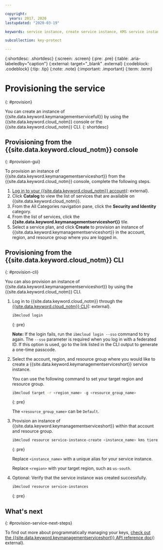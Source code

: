 ```yaml
---

copyright:
  years: 2017, 2020
lastupdated: "2020-03-19"

keywords: service instance, create service instance, KMS service instance, Key Protect service instance

subcollection: key-protect

---
```


{:shortdesc: .shortdesc}
{:screen: .screen}
{:pre: .pre}
{:table: .aria-labeledby="caption"}
{:external: target="_blank" .external}
{:codeblock: .codeblock}
{:tip: .tip}
{:note: .note}
{:important: .important}
{:term: .term}

# Provisioning the service
{: #provision}

You can create an instance of {{site.data.keyword.keymanagementservicefull}} by
using the {{site.data.keyword.cloud_notm}} console or the
{{site.data.keyword.cloud_notm}} CLI.
{: shortdesc}

## Provisioning from the {{site.data.keyword.cloud_notm}} console
{: #provision-gui}

To provision an instance of {{site.data.keyword.keymanagementserviceshort}} from
the {{site.data.keyword.cloud_notm}} console, complete the following steps.

1. [Log in to your {{site.data.keyword.cloud_notm}} account](https://{DomainName}){: external}.
2. Click **Catalog** to view the list of services that are available on {{site.data.keyword.cloud_notm}}.
3. From the All Categories navigation pane, click the **Security and Identity** category.
4. From the list of services, click the **{{site.data.keyword.keymanagementserviceshort}}** tile.
5. Select a service plan, and click **Create** to provision an instance of {{site.data.keyword.keymanagementserviceshort}} in the account, region, and resource group where you are logged in.

## Provisioning from the {{site.data.keyword.cloud_notm}} CLI
{: #provision-cli}

You can also provision an instance of {{site.data.keyword.keymanagementserviceshort}}
by using the {{site.data.keyword.cloud_notm}} CLI.

1. Log in to {{site.data.keyword.cloud_notm}} through the
[{{site.data.keyword.cloud_notm}} CLI](/docs/cli?topic=cli-getting-started){: external}.

    ```sh
    ibmcloud login
    ```
    {: pre}

    **Note:** If the login fails, run the `ibmcloud login --sso` command to try
    again. The `--sso` parameter is required when you log in with a federated ID.
    If this option is used, go to the link listed in the CLI output to generate
    a one-time passcode.

2. Select the account, region, and resource group where you would like to create
a {{site.data.keyword.keymanagementserviceshort}} service instance.

    You can use the following command to set your target region and resource
    group.

    ```sh
    ibmcloud target -r <region_name> -g <resource_group_name>
    ```
    {: pre}

    The `<resource_group_name>` can be `Default`.

3. Provision an instance of {{site.data.keyword.keymanagementserviceshort}}
within that account and resource group.

    ```sh
    ibmcloud resource service-instance-create <instance_name> kms tiered-pricing <region>
    ```
    {: pre}

    Replace `<instance_name>` with a unique alias for your service instance.

    Replace `<region>` with your target region, such as `us-south`.

4. Optional: Verify that the service instance was created successfully.

    ```sh
    ibmcloud resource service-instances
    ```
    {: pre}

## What's next
{: #provision-service-next-steps}

To find out more about programmatically managing your keys,
[check out the {{site.data.keyword.keymanagementserviceshort}} API reference doc](https://{DomainName}/apidocs/key-protect){: external}.
